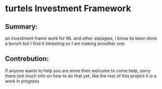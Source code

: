 # turtels Investment Framework

## Summary: 
an investment frame work for ML and other statagies, I know its been done a bunch but I find it intresting so I am making anouther one.


## Contrebution:
if anyone wants to help you are more then welcome to come help, sorry there isnt much info on how to do that yet, like the rest of this project it is a work in progress
